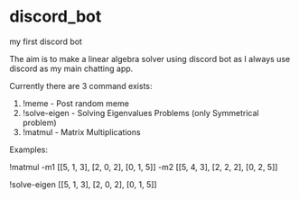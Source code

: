 # discord_bot
my first discord bot

The aim is to make a linear algebra solver using discord bot as I always use discord as my main chatting app. 

Currently there are 3 command exists:

1. !meme - Post random meme 
2. !solve-eigen - Solving Eigenvalues Problems (only Symmetrical problem)
3. !matmul  - Matrix Multiplications

Examples:

!matmul -m1 [[5, 1, 3], [2, 0, 2], [0, 1, 5]] -m2 [[5, 4, 3], [2, 2, 2], [0, 2, 5]]

!solve-eigen [[5, 1, 3], [2, 0, 2], [0, 1, 5]]

